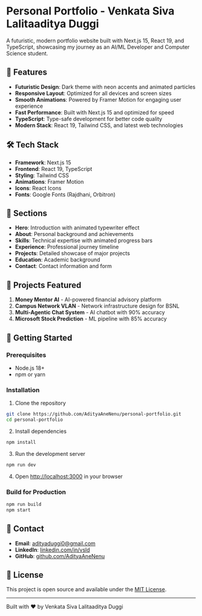 # Personal Portfolio - Venkata Siva Lalitaaditya Duggi

A futuristic, modern portfolio website built with Next.js 15, React 19, and TypeScript, showcasing my journey as an AI/ML Developer and Computer Science student.

## 🚀 Features

- **Futuristic Design**: Dark theme with neon accents and animated particles
- **Responsive Layout**: Optimized for all devices and screen sizes
- **Smooth Animations**: Powered by Framer Motion for engaging user experience
- **Fast Performance**: Built with Next.js 15 and optimized for speed
- **TypeScript**: Type-safe development for better code quality
- **Modern Stack**: React 19, Tailwind CSS, and latest web technologies

## 🛠️ Tech Stack

- **Framework**: Next.js 15
- **Frontend**: React 19, TypeScript
- **Styling**: Tailwind CSS
- **Animations**: Framer Motion
- **Icons**: React Icons
- **Fonts**: Google Fonts (Rajdhani, Orbitron)

## 📱 Sections

- **Hero**: Introduction with animated typewriter effect
- **About**: Personal background and achievements
- **Skills**: Technical expertise with animated progress bars
- **Experience**: Professional journey timeline
- **Projects**: Detailed showcase of major projects
- **Education**: Academic background
- **Contact**: Contact information and form

## 🎯 Projects Featured

1. **Money Mentor AI** - AI-powered financial advisory platform
2. **Campus Network VLAN** - Network infrastructure design for BSNL
3. **Multi-Agentic Chat System** - AI chatbot with 90% accuracy
4. **Microsoft Stock Prediction** - ML pipeline with 85% accuracy

## 🚀 Getting Started

### Prerequisites

- Node.js 18+ 
- npm or yarn

### Installation

1. Clone the repository
```bash
git clone https://github.com/AdityaAneNenu/personal-portfolio.git
cd personal-portfolio
```

2. Install dependencies
```bash
npm install
```

3. Run the development server
```bash
npm run dev
```

4. Open [http://localhost:3000](http://localhost:3000) in your browser

### Build for Production

```bash
npm run build
npm start
```

## 📧 Contact

- **Email**: adityaduggi0@gmail.com
- **LinkedIn**: [linkedin.com/in/vsld](https://www.linkedin.com/in/vsld)
- **GitHub**: [github.com/AdityaAneNenu](https://github.com/AdityaAneNenu)

## 📄 License

This project is open source and available under the [MIT License](LICENSE).

---

Built with ❤️ by Venkata Siva Lalitaaditya Duggi
